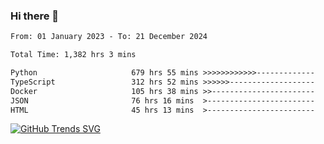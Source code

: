 ### Hi there 👋

<!--START_SECTION:waka-->

```txt
From: 01 January 2023 - To: 21 December 2024

Total Time: 1,382 hrs 3 mins

Python                     679 hrs 55 mins >>>>>>>>>>>>-------------   49.20 %
TypeScript                 312 hrs 52 mins >>>>>>-------------------   22.64 %
Docker                     105 hrs 38 mins >>-----------------------   07.64 %
JSON                       76 hrs 16 mins  >------------------------   05.52 %
HTML                       45 hrs 13 mins  >------------------------   03.27 %
```

<!--END_SECTION:waka-->

[![GitHub Trends SVG](https://api.githubtrends.io/user/svg/IAbuElRuzz/langs)](https://githubtrends.io)
